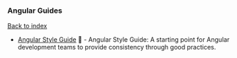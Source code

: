 ### Angular Guides
[Back to index](https://github.com/cdleon/awesome-front-end/blob/master/README.md#index)
 * [Angular Style Guide](https://github.com/johnpapa/angular-styleguide) :gift_heart: - Angular Style Guide: A starting point for Angular development teams to provide consistency through good practices.
